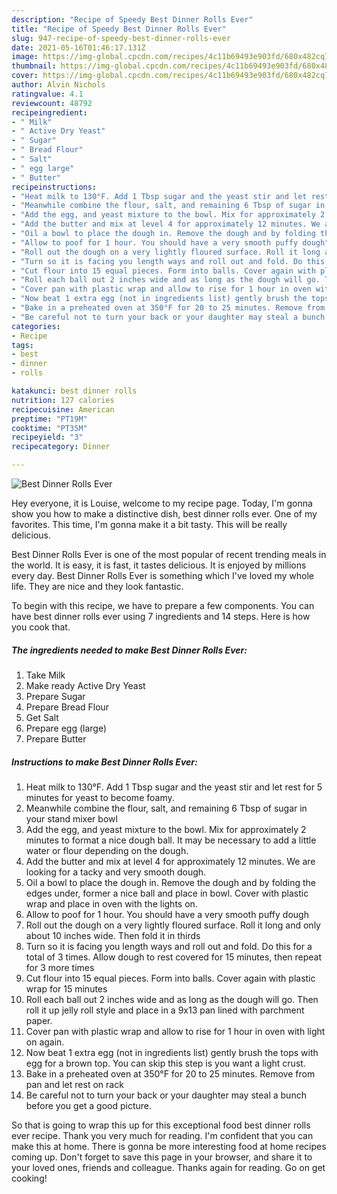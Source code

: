 ```yaml
---
description: "Recipe of Speedy Best Dinner Rolls Ever"
title: "Recipe of Speedy Best Dinner Rolls Ever"
slug: 947-recipe-of-speedy-best-dinner-rolls-ever
date: 2021-05-16T01:46:17.131Z
image: https://img-global.cpcdn.com/recipes/4c11b69493e903fd/680x482cq70/best-dinner-rolls-ever-recipe-main-photo.jpg
thumbnail: https://img-global.cpcdn.com/recipes/4c11b69493e903fd/680x482cq70/best-dinner-rolls-ever-recipe-main-photo.jpg
cover: https://img-global.cpcdn.com/recipes/4c11b69493e903fd/680x482cq70/best-dinner-rolls-ever-recipe-main-photo.jpg
author: Alvin Nichols
ratingvalue: 4.1
reviewcount: 48792
recipeingredient:
- " Milk"
- " Active Dry Yeast"
- " Sugar"
- " Bread Flour"
- " Salt"
- " egg large"
- " Butter"
recipeinstructions:
- "Heat milk to 130°F. Add 1 Tbsp sugar and the yeast stir and let rest for 5 minutes for yeast to become foamy."
- "Meanwhile combine the flour, salt, and remaining 6 Tbsp of sugar in your stand mixer bowl"
- "Add the egg, and yeast mixture to the bowl. Mix for approximately 2 minutes to format a nice dough ball. It may be necessary to add a little water or flour depending on the dough."
- "Add the butter and mix at level 4 for approximately 12 minutes. We are looking for a tacky and very smooth dough."
- "Oil a bowl to place the dough in. Remove the dough and by folding the edges under, former a nice ball and place in bowl. Cover with plastic wrap and place in oven with the lights on."
- "Allow to poof for 1 hour. You should have a very smooth puffy dough"
- "Roll out the dough on a very lightly floured surface. Roll it long and only about 10 inches wide. Then fold it in thirds"
- "Turn so it is facing you length ways and roll out and fold. Do this for a total of 3 times. Allow dough to rest covered for 15 minutes, then repeat for 3 more times"
- "Cut flour into 15 equal pieces. Form into balls. Cover again with plastic wrap for 15 minutes"
- "Roll each ball out 2 inches wide and as long as the dough will go. Then roll it up jelly roll style and place in a 9x13 pan lined with parchment paper."
- "Cover pan with plastic wrap and allow to rise for 1 hour in oven with light on again."
- "Now beat 1 extra egg (not in ingredients list) gently brush the tops with egg for a brown top. You can skip this step is you want a light crust."
- "Bake in a preheated oven at 350°F for 20 to 25 minutes. Remove from pan and let rest on rack"
- "Be careful not to turn your back or your daughter may steal a bunch before you get a good picture."
categories:
- Recipe
tags:
- best
- dinner
- rolls

katakunci: best dinner rolls 
nutrition: 127 calories
recipecuisine: American
preptime: "PT19M"
cooktime: "PT35M"
recipeyield: "3"
recipecategory: Dinner

---
```



![Best Dinner Rolls Ever](https://img-global.cpcdn.com/recipes/4c11b69493e903fd/680x482cq70/best-dinner-rolls-ever-recipe-main-photo.jpg)

Hey everyone, it is Louise, welcome to my recipe page. Today, I'm gonna show you how to make a distinctive dish, best dinner rolls ever. One of my favorites. This time, I'm gonna make it a bit tasty. This will be really delicious.



Best Dinner Rolls Ever is one of the most popular of recent trending meals in the world. It is easy, it is fast, it tastes delicious. It is enjoyed by millions every day. Best Dinner Rolls Ever is something which I've loved my whole life. They are nice and they look fantastic.


To begin with this recipe, we have to prepare a few components. You can have best dinner rolls ever using 7 ingredients and 14 steps. Here is how you cook that.

<!--inarticleads1-->

##### The ingredients needed to make Best Dinner Rolls Ever:

1. Take  Milk
1. Make ready  Active Dry Yeast
1. Prepare  Sugar
1. Prepare  Bread Flour
1. Get  Salt
1. Prepare  egg (large)
1. Prepare  Butter




<!--inarticleads2-->

##### Instructions to make Best Dinner Rolls Ever:

1. Heat milk to 130°F. Add 1 Tbsp sugar and the yeast stir and let rest for 5 minutes for yeast to become foamy.
1. Meanwhile combine the flour, salt, and remaining 6 Tbsp of sugar in your stand mixer bowl
1. Add the egg, and yeast mixture to the bowl. Mix for approximately 2 minutes to format a nice dough ball. It may be necessary to add a little water or flour depending on the dough.
1. Add the butter and mix at level 4 for approximately 12 minutes. We are looking for a tacky and very smooth dough.
1. Oil a bowl to place the dough in. Remove the dough and by folding the edges under, former a nice ball and place in bowl. Cover with plastic wrap and place in oven with the lights on.
1. Allow to poof for 1 hour. You should have a very smooth puffy dough
1. Roll out the dough on a very lightly floured surface. Roll it long and only about 10 inches wide. Then fold it in thirds
1. Turn so it is facing you length ways and roll out and fold. Do this for a total of 3 times. Allow dough to rest covered for 15 minutes, then repeat for 3 more times
1. Cut flour into 15 equal pieces. Form into balls. Cover again with plastic wrap for 15 minutes
1. Roll each ball out 2 inches wide and as long as the dough will go. Then roll it up jelly roll style and place in a 9x13 pan lined with parchment paper.
1. Cover pan with plastic wrap and allow to rise for 1 hour in oven with light on again.
1. Now beat 1 extra egg (not in ingredients list) gently brush the tops with egg for a brown top. You can skip this step is you want a light crust.
1. Bake in a preheated oven at 350°F for 20 to 25 minutes. Remove from pan and let rest on rack
1. Be careful not to turn your back or your daughter may steal a bunch before you get a good picture.




So that is going to wrap this up for this exceptional food best dinner rolls ever recipe. Thank you very much for reading. I'm confident that you can make this at home. There is gonna be more interesting food at home recipes coming up. Don't forget to save this page in your browser, and share it to your loved ones, friends and colleague. Thanks again for reading. Go on get cooking!
